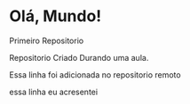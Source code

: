 # Olá, Mundo!
 Primeiro Repositorio

 Repositorio Criado Durando uma aula.

 Essa linha foi adicionada no repositorio remoto


essa linha eu acresentei 